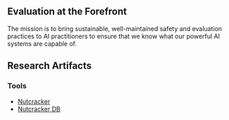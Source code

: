 ## Evaluation at the Forefront

The mission is to bring sustainable, well-maintained safety and evaluation practices to AI practitioners to ensure that we know what our powerful AI systems are capable of.

## Research Artifacts
### Tools
- [Nutcracker](https://github.com/evaluation-tools/nutcracker)
- [Nutcracker DB](https://github.com/evaluation-tools/nutcracker-db)

